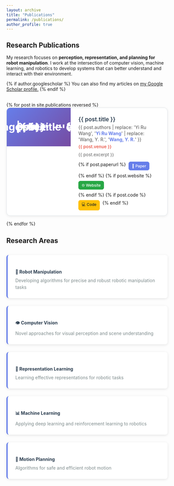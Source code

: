 ```yaml
---
layout: archive
title: "Publications"
permalink: /publications/
author_profile: true
---
```


## Research Publications

My research focuses on **perception, representation, and planning for robot manipulation**. I work at the intersection of computer vision, machine learning, and robotics to develop systems that can better understand and interact with their environment.

{% if author.googlescholar %}
  You can also find my articles on <u><a href="{{author.googlescholar}}">my Google Scholar profile</a>.</u>
{% endif %}

<style>
.publications-list {
  margin: 2rem 0;
}

.publication-item {
  background: white;
  border-radius: 12px;
  box-shadow: 0 2px 8px rgba(0,0,0,0.08);
  overflow: hidden;
  transition: transform 0.2s ease, box-shadow 0.2s ease;
  border: 1px solid #e1e5e9;
  margin-bottom: 1rem;
}

.publication-item:hover {
  transform: translateY(-2px);
  box-shadow: 0 4px 16px rgba(0,0,0,0.12);
}

.publication-header {
  display: flex;
  align-items: flex-start;
  min-height: 100px;
  gap: 0;
}

.publication-thumbnail {
  width: 200px;
  height: 120px;
  background: linear-gradient(135deg, #667eea 0%, #764ba2 100%);
  display: flex;
  align-items: center;
  justify-content: center;
  color: white;
  font-size: 2rem;
  font-weight: bold;
  position: relative;
  flex-shrink: 0;
  overflow: hidden;
  line-height: 0;
  margin-top: 0;
}

.publication-thumbnail img {
  max-width: 100%;
  max-height: 100%;
  width: auto;
  height: auto;
  object-fit: contain;
  display: block;
  margin: auto;
}

.publication-image {
  transition: transform 0.3s ease;
}

.publication-thumbnail:hover .publication-image {
  transform: scale(1.05);
}

.publication-initial {
  position: absolute;
  top: 50%;
  left: 50%;
  transform: translate(-50%, -50%);
  color: white;
  font-size: 2rem;
  font-weight: bold;
}

.publication-content {
  flex: 1;
  padding: 0 1.5rem 1rem 1.5rem;
  display: flex;
  flex-direction: column;
  justify-content: flex-start;
}

.publication-title {
  font-size: 1.1rem;
  font-weight: 600;
  color: #2c3e50;
  margin-bottom: 0.3rem;
  line-height: 1.3;
}

.publication-authors {
  font-size: 0.9rem;
  color: #555;
  margin-bottom: 0.3rem;
  line-height: 1.3;
}

.publication-authors strong {
  color: #667eea;
  font-weight: 700;
}

.publication-venue {
  font-size: 0.85rem;
  color: #e74c3c;
  font-weight: 500;
  margin-bottom: 0.5rem;
}

.publication-excerpt {
  font-size: 0.85rem;
  color: #666;
  line-height: 1.4;
  margin-bottom: 0.75rem;
  flex: 1;
}

.publication-links {
  display: flex;
  gap: 0.5rem;
  flex-wrap: wrap;
  margin-top: auto;
}

.publication-link {
  display: inline-flex;
  align-items: center;
  gap: 0.25rem;
  padding: 0.3rem 0.6rem;
  background: #f8f9fa;
  border: 1px solid #e9ecef;
  border-radius: 6px;
  text-decoration: none;
  color: #495057;
  font-size: 0.75rem;
  font-weight: 500;
  transition: all 0.2s ease;
}

.publication-link:hover {
  background: #e9ecef;
  color: #212529;
  text-decoration: none;
}

.publication-link.primary {
  background: #667eea;
  color: white;
  border-color: #667eea;
}

.publication-link.primary:hover {
  background: #5a6fd8;
  color: white;
}

.publication-link.secondary {
  background: #28a745;
  color: white;
  border-color: #28a745;
}

.publication-link.secondary:hover {
  background: #218838;
  color: white;
}

.publication-link.tertiary {
  background: #ffc107;
  color: #212529;
  border-color: #ffc107;
}

.publication-link.tertiary:hover {
  background: #e0a800;
  color: #212529;
}

.research-areas {
  display: grid;
  grid-template-columns: repeat(auto-fit, minmax(250px, 1fr));
  gap: 1.5rem;
  margin: 2rem 0;
}

.research-card {
  background: white;
  padding: 1.5rem;
  border-radius: 8px;
  border-left: 4px solid #667eea;
  box-shadow: 0 2px 8px rgba(0,0,0,0.1);
}

.research-card h4 {
  color: #2c3e50;
  margin-bottom: 0.5rem;
}

.research-card p {
  color: #7f8c8d;
  margin: 0;
  line-height: 1.5;
}

@media (max-width: 768px) {
  .publication-header {
    flex-direction: column;
  }
  
  .publication-thumbnail {
    width: 100%;
    height: 120px;
  }
  
  .publication-thumbnail::before {
    font-size: 1.5rem;
  }
}
</style>

<div class="publications-list">
{% for post in site.publications reversed %}
  <div class="publication-item">
    <div class="publication-header">
      <div class="publication-thumbnail">
        {% if post.image %}
          <img src="{{ site.baseurl }}/images/{{ post.image }}" alt="{{ post.title }}" class="publication-image">
        {% else %}
          <div class="publication-initial">{{ post.title | slice: 0, 1 }}</div>
        {% endif %}
      </div>
      <div class="publication-content">
        <div>
          <h3 class="publication-title">{{ post.title }}</h3>
          <div class="publication-authors">{{ post.authors | replace: 'Yi Ru Wang', '<strong>Yi Ru Wang</strong>' | replace: 'Wang, Y. R.', '<strong>Wang, Y. R.</strong>' }}</div>
          <div class="publication-venue">{{ post.venue }}</div>
          <div class="publication-excerpt">{{ post.excerpt }}</div>
        </div>
        <div class="publication-links">
          {% if post.paperurl %}
          <a href="{{ post.paperurl }}" class="publication-link primary" target="_blank">
            📄 Paper
          </a>
          {% endif %}
          {% if post.website %}
          <a href="{{ post.website }}" class="publication-link secondary" target="_blank">
            🌐 Website
          </a>
          {% endif %}
          {% if post.code %}
          <a href="{{ post.code }}" class="publication-link tertiary" target="_blank">
            💻 Code
          </a>
          {% endif %}
        </div>
      </div>
    </div>
  </div>
{% endfor %}
</div>

## Research Areas

<div class="research-areas">
  <div class="research-card">
    <h4>🤖 Robot Manipulation</h4>
    <p>Developing algorithms for precise and robust robotic manipulation tasks</p>
  </div>
  <div class="research-card">
    <h4>👁️ Computer Vision</h4>
    <p>Novel approaches for visual perception and scene understanding</p>
  </div>
  <div class="research-card">
    <h4>🧠 Representation Learning</h4>
    <p>Learning effective representations for robotic tasks</p>
  </div>
  <div class="research-card">
    <h4>📊 Machine Learning</h4>
    <p>Applying deep learning and reinforcement learning to robotics</p>
  </div>
  <div class="research-card">
    <h4>🎯 Motion Planning</h4>
    <p>Algorithms for safe and efficient robot motion</p>
  </div>
</div>

